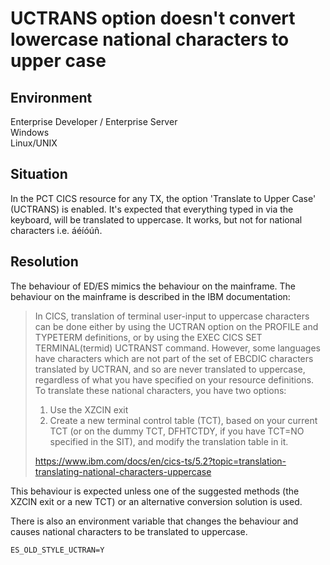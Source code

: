 # UCTRANS option doesn't convert lowercase national characters to upper case
## Environment
Enterprise Developer / Enterprise Server  
Windows  
Linux/UNIX  

## Situation
In the PCT CICS resource for any TX, the option 'Translate to Upper Case' (UCTRANS) is enabled. It's expected that everything typed in via the keyboard, will be translated to uppercase. It works, but not for national characters i.e. áéíóúñ.  

## Resolution
The behaviour of ED/ES mimics the behaviour on the mainframe. The behaviour on the mainframe is described in the IBM documentation: 

> In CICS, translation of terminal user-input to uppercase characters can be done either by using the UCTRAN option on the PROFILE and TYPETERM definitions, or by using the EXEC CICS SET TERMINAL(termid) UCTRANST command.
> However, some languages have characters which are not part of the set of EBCDIC characters translated by UCTRAN, and so are never translated to uppercase, regardless of what you have specified on your resource definitions. To translate these national characters, you have two options:
> 1. Use the XZCIN exit
> 2. Create a new terminal control table (TCT), based on your current TCT (or on the dummy TCT, DFHTCTDY, if you have TCT=NO specified in the SIT), and modify the translation table in it.
> 
> https://www.ibm.com/docs/en/cics-ts/5.2?topic=translation-translating-national-characters-uppercase  

This behaviour is expected unless one of the suggested methods (the XZCIN exit or a new TCT) or an alternative conversion solution is used.    

There is also an environment variable that changes the behaviour and causes national characters to be translated to uppercase.  

```
ES_OLD_STYLE_UCTRAN=Y  
```